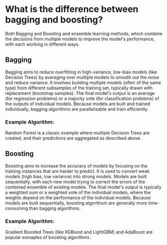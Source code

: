 # What is the difference between bagging and boosting?

Both Bagging and Boosting and ensemble learning methods, which combine the decisions from multiple models to improve the model's performance, with each working in different ways.

## Bagging

Bagging aims to reduce overfitting in high-variance, low-bias models (like Decision Trees) by averaging over multiple models to smooth out the noise and reduce variance. It involves building multiple models (often of the same type) from different subsamples of the training set, typically drawn with replacement (bootstrap samples). The final model's output is an average (for regression problems) or a majority vote (for classification problems) of the outputs of individual models. Because models are built and trained individually, bagging algorithms are parallelizable and train efficiently.

### Example Algorithm:

Random Forest is a classic example where multiple Decision Trees are created, and their predictions are aggregated as described above.

## Boosting

Boosting aims to increase the accuracy of models by focusing on the training instances that are harder to predict. It is used to convert weak models (high bias, low variance) into strong models. Models are built sequentially, with each new model trying to correct the errors of the combined ensemble of existing models. The final model's output is typically a weighted sum or a weighted vote of the individual models, where the weights depend on the performance of the individual models. Because models are built sequentially, boosting algorithsm are generally more time-consuming than bagging algorithms.

### Example Algorithm:

Gradient Boosted Trees (like XGBoost and LightGBM) and AdaBoost are popular exmaples of boosting algorithms.
